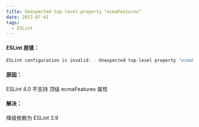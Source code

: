 ```yaml
---
title: Unexpected top level property "ecmaFeatures"
date: 2017-07-01
tags:
  - ESLint
---
```


#### ESLint 报错：
```javascript
ESLint configuration is invalid: - Unexpected top-level property "ecmaFeatures"
```
#### 原因：
ESLint 4.0 不支持 顶级 ecmaFeatures 属性
#### 解决：
降级依赖为 ESLint 3.9
